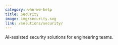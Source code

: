 ```yaml
---
category: who-we-help
title: Security
image: img/security.svg
link: /solutions/security/
---
```


AI-assisted security solutions for engineering teams.
